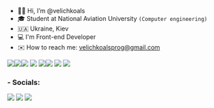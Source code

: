 - 👋🏼 Hi, I’m @velichkoals
- 🎓 Student at National Aviation University `(Computer engineering)`
- 🇺🇦  Ukraine, Kiev
- 💻 I'm Front-end Developer 
- ✉️ How to reach me: velichkoalsprog@gmail.com 



<img src="https://img.icons8.com/cotton/48/000000/folder-invoices--v1.png"/><img src="https://img.icons8.com/color/48/000000/javascript--v2.png"/><img src="https://img.icons8.com/officel/40/000000/react.png"/> <img src="https://img.icons8.com/color/40/000000/typescript.png"/> <img src="https://img.icons8.com/color/48/000000/css3.png"/><img src="https://img.icons8.com/color/48/000000/html-5--v1.png"/> <img src="https://img.icons8.com/windows/48/fa314a/gulp.png"/> <img src="https://img.icons8.com/color/48/000000/sass.png"/> 


<h3>- Socials:</h3>


<a href="https://t.me/velichkoals" target="_blank"><img src="https://img.icons8.com/color/48/000000/telegram-app--v1.png"/></a> <a href="https://www.linkedin.com/in/velichkoals/" target="_blank"><img src="https://img.icons8.com/fluent/48/000000/linkedin.png"/></a> <a href="https://www.instagram.com/velichkoals_/" target="_blank"><img src="https://img.icons8.com/fluent/48/000000/instagram-new.png"/></a>






<!-- <h2>- 👇🏻  My projects here  👇🏻</h2> -->
